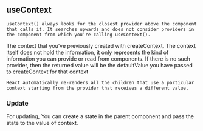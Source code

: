 ## useContext

```
useContext() always looks for the closest provider above the component that calls it. It searches upwards and does not consider providers in the component from which you’re calling useContext().
```
The context that you’ve previously created with createContext. The context itself does not hold the information, it only represents the kind of information you can provide or read from components.
 If there is no such provider, then the returned value will be the defaultValue you have passed to createContext for that context
 ```
 React automatically re-renders all the children that use a particular context starting from the provider that receives a different value. 
 ```

 ### Update
 For updating, You can create a state in the parent component and pass the state to the value of context.